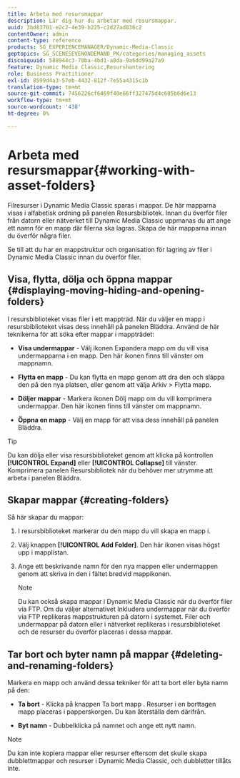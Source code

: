 ```yaml
---
title: Arbeta med resursmappar
description: Lär dig hur du arbetar med resursmappar.
uuid: 3bd83701-e2c2-4e39-b225-c2d27ad836c2
contentOwner: admin
content-type: reference
products: SG_EXPERIENCEMANAGER/Dynamic-Media-Classic
geptopics: SG_SCENESEVENONDEMAND_PK/categories/managing_assets
discoiquuid: 588944c3-78ba-4bd1-a8da-9a6dd99a27a9
feature: Dynamic Media Classic,Resurshantering
role: Business Practitioner
exl-id: 8599d4a3-57eb-4432-812f-7e55a4315c1b
translation-type: tm+mt
source-git-commit: 7456226cf6469f40e66ff327475d4c605b6d6e13
workflow-type: tm+mt
source-wordcount: '438'
ht-degree: 0%

---
```


# Arbeta med resursmappar{#working-with-asset-folders}

Filresurser i Dynamic Media Classic sparas i mappar. De här mapparna visas i alfabetisk ordning på panelen Resursbibliotek. Innan du överför filer från datorn eller nätverket till Dynamic Media Classic uppmanas du att ange ett namn för en mapp där filerna ska lagras. Skapa de här mapparna innan du överför några filer.

Se till att du har en mappstruktur och organisation för lagring av filer i Dynamic Media Classic innan du överför filer.

## Visa, flytta, dölja och öppna mappar {#displaying-moving-hiding-and-opening-folders}

I resursbiblioteket visas filer i ett mappträd. När du väljer en mapp i resursbiblioteket visas dess innehåll på panelen Bläddra. Använd de här teknikerna för att söka efter mappar i mappträdet:

* **Visa undermappar** - Välj ikonen Expandera mapp om du vill visa undermapparna i en mapp. Den här ikonen finns till vänster om mappnamn.

* **Flytta en mapp** - Du kan flytta en mapp genom att dra den och släppa den på den nya platsen, eller genom att välja Arkiv > Flytta mapp.

* **Döljer mappar** - Markera ikonen Dölj mapp om du vill komprimera undermappar. Den här ikonen finns till vänster om mappnamn.

* **Öppna en mapp** - Välj en mapp för att visa dess innehåll på panelen Bläddra.

>[!TIP]
>
>Du kan dölja eller visa resursbiblioteket genom att klicka på kontrollen **[!UICONTROL Expand]** eller **[!UICONTROL Collapse]** till vänster. Komprimera panelen Resursbibliotek när du behöver mer utrymme att arbeta i panelen Bläddra.

## Skapar mappar {#creating-folders}

Så här skapar du mappar:

1. I resursbiblioteket markerar du den mapp du vill skapa en mapp i.
1. Välj knappen **[!UICONTROL Add Folder]**. Den här ikonen visas högst upp i mapplistan.
1. Ange ett beskrivande namn för den nya mappen eller undermappen genom att skriva in den i fältet bredvid mappikonen.

   >[!NOTE]
   >
   >Du kan också skapa mappar i Dynamic Media Classic när du överför filer via FTP. Om du väljer alternativet Inkludera undermappar när du överför via FTP replikeras mappstrukturen på datorn i systemet. Filer och undermappar på datorn eller i nätverket replikeras i resursbiblioteket och de resurser du överför placeras i dessa mappar.

## Tar bort och byter namn på mappar {#deleting-and-renaming-folders}

Markera en mapp och använd dessa tekniker för att ta bort eller byta namn på den:

* **Ta bort** - Klicka på knappen Ta bort mapp . Resurser i en borttagen mapp placeras i papperskorgen. Du kan återställa dem därifrån.

* **Byt namn**  - Dubbelklicka på namnet och ange ett nytt namn.

>[!NOTE]
>
>Du kan inte kopiera mappar eller resurser eftersom det skulle skapa dubblettmappar och resurser i Dynamic Media Classic, och dubbletter tillåts inte.
